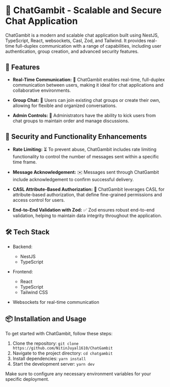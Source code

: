 # 🚀 ChatGambit - Scalable and Secure Chat Application

ChatGambit is a modern and scalable chat application built using NestJS, TypeScript, React, websockets, Casl, Zod, and Tailwind. It provides real-time full-duplex communication with a range of capabilities, including user authentication, group creation, and advanced security features.

## 🌟 Features

- **Real-Time Communication:** 📡 ChatGambit enables real-time, full-duplex communication between users, making it ideal for chat applications and collaborative environments.

- **Group Chat:** 👥 Users can join existing chat groups or create their own, allowing for flexible and organized conversations.

- **Admin Controls:** 👑 Administrators have the ability to kick users from chat groups to maintain order and manage discussions.

## 🔐 Security and Functionality Enhancements

- **Rate Limiting:** ⏳ To prevent abuse, ChatGambit includes rate limiting functionality to control the number of messages sent within a specific time frame.

- **Message Acknowledgement:** ✉️ Messages sent through ChatGambit include acknowledgement to confirm successful delivery.

- **CASL Attribute-Based Authorization:** 🔐 ChatGambit leverages CASL for attribute-based authorization, that define fine-grained permissions and access control for users.

- **End-to-End Validation with Zod:** ✅ Zod ensures robust end-to-end validation, helping to maintain data integrity throughout the application.

## 🛠️ Tech Stack

- Backend:

  - NestJS
  - TypeScript

- Frontend:

  - React
  - TypeScript
  - Tailwind CSS

- Websockets for real-time communication

## 📦 Installation and Usage

To get started with ChatGambit, follow these steps:

1. Clone the repository: `git clone https://github.com/NitinJuyal1610/ChatGambit`
2. Navigate to the project directory: `cd chatgambit`
3. Install dependencies: `yarn install`
4. Start the development server: `yarn dev`

Make sure to configure any necessary environment variables for your specific deployment.
